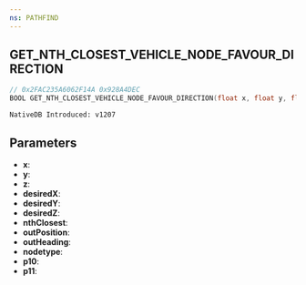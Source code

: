 ```yaml
---
ns: PATHFIND
---
```

## GET_NTH_CLOSEST_VEHICLE_NODE_FAVOUR_DIRECTION

```c
// 0x2FAC235A6062F14A 0x928A4DEC
BOOL GET_NTH_CLOSEST_VEHICLE_NODE_FAVOUR_DIRECTION(float x, float y, float z, float desiredX, float desiredY, float desiredZ, int nthClosest, Vector3* outPosition, float* outHeading, int nodetype, Any p10, Any p11);
```

```
NativeDB Introduced: v1207
```

## Parameters
* **x**:
* **y**:
* **z**:
* **desiredX**:
* **desiredY**:
* **desiredZ**:
* **nthClosest**:
* **outPosition**:
* **outHeading**:
* **nodetype**:
* **p10**:
* **p11**:
